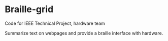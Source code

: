 # Braille-grid

Code for IEEE Technical Project, hardware team

Summarize text on webpages and provide a braille interface with hardware.
